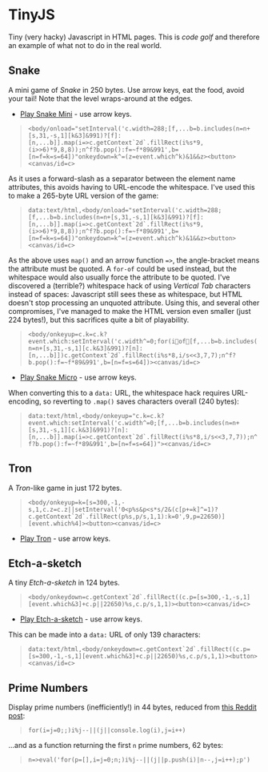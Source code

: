 # TinyJS

Tiny (very hacky) Javascript in HTML pages.  This is *code golf* and therefore an example of what not to do in the real world.

## Snake

A mini game of *Snake* in 250 bytes. Use arrow keys, eat the food, avoid your tail! Note that the level wraps-around at the edges.

  * [Play Snake Mini](https://danielgjackson.github.io/tinyjs/mini.html) - use arrow keys.

> ```<body/onload="setInterval('c.width=288;[f,...b=b.includes(n=n+[s,31,-s,1][k&3]&991)?[f]:[n,...b]].map(i=>c.getContext`2d`.fillRect(i%s*9,(i>>6)*9,8,8));n^f?b.pop():f=~f*89&991',b=[n=f=k=s=64])"onkeydown=k^=(z=event.which^k)&1&&z><button><canvas/id=c>```

As it uses a forward-slash as a separator between the element name attributes, this avoids having to URL-encode the whitespace.  I've used this to make a 265-byte URL version of the game:

> ```data:text/html,<body/onload="setInterval('c.width=288;[f,...b=b.includes(n=n+[s,31,-s,1][k&3]&991)?[f]:[n,...b]].map(i=>c.getContext`2d`.fillRect(i%s*9,(i>>6)*9,8,8));n^f?b.pop():f=~f*89&991',b=[n=f=k=s=64])"onkeydown=k^=(z=event.which^k)&1&&z><button><canvas/id=c>```

As the above uses `map()` and an arrow function `=>`, the angle-bracket means the attribute must be quoted.  A `for-of` could be used instead, but the whitespace would also usually force the attribute to be quoted.  I've discovered a (terrible?) whitespace hack of using *Vertical Tab* characters instead of spaces: Javascript still sees these as whitespace, but HTML doesn't stop processing an unquoted attribute.  Using this, and several other compromises, I've managed to make the HTML version even smaller (just 224 bytes!), but this sacrifices quite a bit of playability.

> ```<body/onkeyup=c.k=c.k?event.which:setInterval('c.width^=0;for(iof[f,...b=b.includes(n=n+[s,31,-s,1][c.k&3]&991)?[n]:[n,...b]])c.getContext`2d`.fillRect(i%s*8,i/s<<3,7,7);n^f?b.pop():f=~f*89&991',b=[n=f=s=64])><canvas/id=c>```

  * [Play Snake Micro](https://danielgjackson.github.io/tinyjs/micro.html) - use arrow keys.


When converting this to a `data:` URL, the whitespace hack requires URL-encoding, so reverting to `.map()` saves characters overall (240 bytes):

> ```data:text/html,<body/onkeyup="c.k=c.k?event.which:setInterval('c.width^=0;[f,...b=b.includes(n=n+[s,31,-s,1][c.k&3]&991)?[n]:[n,...b]].map(i=>c.getContext`2d`.fillRect(i%s*8,i/s<<3,7,7));n^f?b.pop():f=~f*89&991',b=[n=f=s=64])"><canvas/id=c>```


## Tron

A *Tron*-like game in just 172 bytes.

> ```<body/onkeyup=k=[s=300,-1,-s,1,c.z=c.z||setInterval('0<p%s&p<s*s/2&(c[p+=k]^=1)?c.getContext`2d`.fillRect(p%s,p/s,1,1):k=0',9,p=22650)][event.which%4]><button><canvas/id=c>```

* [Play Tron](https://danielgjackson.github.io/tinyjs/tron.html) - use arrow keys.

<!--
data:text/html,<body/onkeyup=k=[s=300,-1,-s,1,c.z=c.z||setInterval('0<p%s&p<s*s/2&(c[p+=k]^=1)?c.getContext`2d`.fillRect(p%s,p/s,1,1):k=0',9,p=22650)][event.which%4]><button><canvas/id=c>
-->

## Etch-a-sketch

A tiny *Etch-a-sketch* in 124 bytes.

> ```<body/onkeydown=c.getContext`2d`.fillRect((c.p=[s=300,-1,-s,1][event.which&3]+c.p||22650)%s,c.p/s,1,1)><button><canvas/id=c>```

  * [Play Etch-a-sketch](https://danielgjackson.github.io/tinyjs/etch.html) - use arrow keys.

This can be made into a `data:` URL of only 139 characters:

> ```data:text/html,<body/onkeydown=c.getContext`2d`.fillRect((c.p=[s=300,-1,-s,1][event.which&3]+c.p||22650)%s,c.p/s,1,1)><button><canvas/id=c>```


## Prime Numbers

Display prime numbers (inefficiently!) in 44 bytes, reduced from [this Reddit post](https://www.reddit.com/r/javascript/comments/gqoxwh):

> ```for(i=j=0;;)i%j--||(j||console.log(i),j=i++)```

...and as a function returning the first `n` prime numbers, 62 bytes:

> ```n=>eval('for(p=[],i=j=0;n;)i%j--||(j||p.push(i)|n--,j=i++);p')```

<!--
Non-`eval()` version (63 bytes):

> ```n=>{for(p=[],i=j=0;n;)i%j--||(j||p.push(i)|n--,j=i++);return p}```
-->
